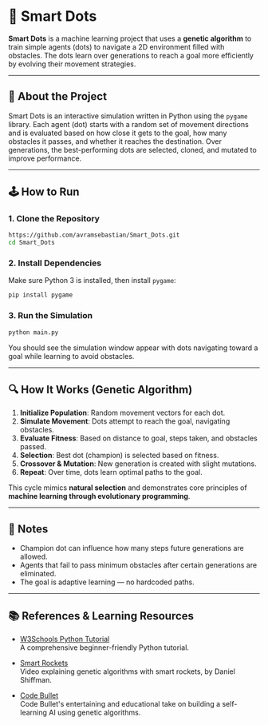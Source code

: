 # 🎯 Smart Dots

**Smart Dots** is a machine learning project that uses a **genetic algorithm** to train simple agents (dots) to navigate a 2D environment filled with obstacles. The dots learn over generations to reach a goal more efficiently by evolving their movement strategies.

---

## 🧠 About the Project

Smart Dots is an interactive simulation written in Python using the `pygame` library. Each agent (dot) starts with a random set of movement directions and is evaluated based on how close it gets to the goal, how many obstacles it passes, and whether it reaches the destination. Over generations, the best-performing dots are selected, cloned, and mutated to improve performance.

---

## 🕹️ How to Run

### 1. Clone the Repository

```bash
https://github.com/avramsebastian/Smart_Dots.git
cd Smart_Dots
```

### 2. Install Dependencies

Make sure Python 3 is installed, then install `pygame`:

```bash
pip install pygame
```

### 3. Run the Simulation

```bash
python main.py
```

You should see the simulation window appear with dots navigating toward a goal while learning to avoid obstacles.

---

## 🔍 How It Works (Genetic Algorithm)

1. **Initialize Population**: Random movement vectors for each dot.
2. **Simulate Movement**: Dots attempt to reach the goal, navigating obstacles.
3. **Evaluate Fitness**: Based on distance to goal, steps taken, and obstacles passed.
4. **Selection**: Best dot (champion) is selected based on fitness.
5. **Crossover & Mutation**: New generation is created with slight mutations.
6. **Repeat**: Over time, dots learn optimal paths to the goal.

This cycle mimics **natural selection** and demonstrates core principles of **machine learning through evolutionary programming**.

---

## 📌 Notes

- Champion dot can influence how many steps future generations are allowed.
- Agents that fail to pass minimum obstacles after certain generations are eliminated.
- The goal is adaptive learning — no hardcoded paths.

---


## 📚 References & Learning Resources

- [W3Schools Python Tutorial](https://www.w3schools.com/python/)  
  A comprehensive beginner-friendly Python tutorial.

- [Smart Rockets](https://www.youtube.com/watch?v=Wgn_aPH3OEk&list=LL&index=5)  
  Video explaining genetic algorithms with smart rockets, by Daniel Shiffman.

- [Code Bullet](https://www.youtube.com/watch?v=BOZfhUcNiqk&list=LL&index=9)  
  Code Bullet's entertaining and educational take on building a self-learning AI using genetic algorithms.
